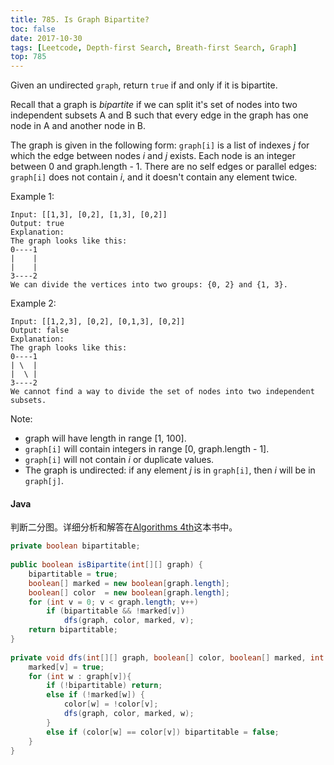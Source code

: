 ```yaml
---
title: 785. Is Graph Bipartite?
toc: false
date: 2017-10-30
tags: [Leetcode, Depth-first Search, Breath-first Search, Graph]
top: 785
---
```


Given an undirected `graph`, return `true` if and only if it is bipartite.

Recall that a graph is *bipartite* if we can split it's set of nodes into two independent subsets A and B such that every edge in the graph has one node in A and another node in B.

The graph is given in the following form: `graph[i]` is a list of indexes $j$ for which the edge between nodes $i$ and $j$ exists.  Each node is an integer between 0 and graph.length - 1.  There are no self edges or parallel edges: `graph[i]` does not contain $i$, and it doesn't contain any element twice.

Example 1:
```
Input: [[1,3], [0,2], [1,3], [0,2]]
Output: true
Explanation: 
The graph looks like this:
0----1
|    |
|    |
3----2
We can divide the vertices into two groups: {0, 2} and {1, 3}.
```

Example 2:

```
Input: [[1,2,3], [0,2], [0,1,3], [0,2]]
Output: false
Explanation: 
The graph looks like this:
0----1
| \  |
|  \ |
3----2
We cannot find a way to divide the set of nodes into two independent subsets.
```

Note:

* graph will have length in range [1, 100].
* `graph[i]` will contain integers in range [0, graph.length - 1].
* `graph[i]` will not contain $i$ or duplicate values.
* The graph is undirected: if any element $j$ is in `graph[i]`, then $i$ will be in `graph[j]`.


#### Java

判断二分图。详细分析和解答在[Algorithms 4th](http://larryim.cc/note-os/algorithm/algorithmPrinceton/graph/#bipartite-graph)这本书中。

```Java
private boolean bipartitable;
    
public boolean isBipartite(int[][] graph) {
    bipartitable = true;
    boolean[] marked = new boolean[graph.length];
    boolean[] color  = new boolean[graph.length];
    for (int v = 0; v < graph.length; v++)
        if (bipartitable && !marked[v])
            dfs(graph, color, marked, v);
    return bipartitable;   
}
    
private void dfs(int[][] graph, boolean[] color, boolean[] marked, int v) {
    marked[v] = true;
    for (int w : graph[v]){
        if (!bipartitable) return;
        else if (!marked[w]) {
            color[w] = !color[v];
            dfs(graph, color, marked, w);
        }
        else if (color[w] == color[v]) bipartitable = false;
    }
}
```